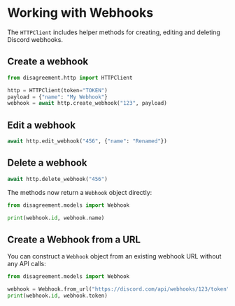 # Working with Webhooks

The `HTTPClient` includes helper methods for creating, editing and deleting Discord webhooks.

## Create a webhook

```python
from disagreement.http import HTTPClient

http = HTTPClient(token="TOKEN")
payload = {"name": "My Webhook"}
webhook = await http.create_webhook("123", payload)
```

## Edit a webhook

```python
await http.edit_webhook("456", {"name": "Renamed"})
```

## Delete a webhook

```python
await http.delete_webhook("456")
```

The methods now return a `Webhook` object directly:

```python
from disagreement.models import Webhook

print(webhook.id, webhook.name)
```

## Create a Webhook from a URL

You can construct a `Webhook` object from an existing webhook URL without any API calls:

```python
from disagreement.models import Webhook

webhook = Webhook.from_url("https://discord.com/api/webhooks/123/token")
print(webhook.id, webhook.token)
```

